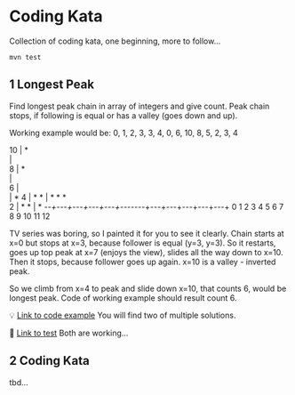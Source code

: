 # Coding Kata
Collection of coding kata, one beginning, more to follow...

`mvn test`

## 1 Longest Peak

Find longest peak chain in array of integers and give count. 
Peak chain stops, if following is equal or has a valley (goes down and up).

Working example would be: 0, 1, 2, 3, 3, 4, 0, 6, 10, 8, 5, 2, 3, 4

 10  |                          *                                    
     |                                        
  8  |                              *        
     |                                        
  6  |                                         
     |                                  *
  4  |                  *                           *
     |          *   *                           *          
  2  |      *                               *
     |  *
     *--+---+---+---+---+----*---+---+---+---+---+---+
     0   1   2   3   4   5   6   7   8   9  10  11  12

TV series was boring, so I painted it for you to see it clearly. 
Chain starts at x=0 but stops at x=3, because follower is equal (y=3, y=3). 
So it restarts, goes up top peak at x=7 (enjoys the view), slides all the way down to x=10. 
Then it stops, because follower goes up again. x=10 is a valley - inverted peak. 

So we climb from x=4 to peak and slide down x=10, that counts 6, would be longest peak. 
Code of working example should result count 6. 

:bulb: [Link to code example](src/main/java/com/abach42/etude/number_chain/LongestPeakFinder.java)
You will find two of multiple solutions.

:pill: [Link to test](src/test/java/com/abach42/etude/number_chain/LongestChainFinderTest.java)
Both are working... 

## 2 Coding Kata

tbd...
